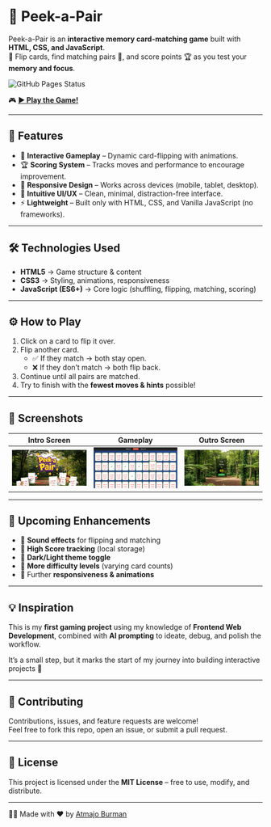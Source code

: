 # 🎴 Peek-a-Pair  

Peek-a-Pair is an **interactive memory card-matching game** built with **HTML, CSS, and JavaScript**.  
🔄 Flip cards, find matching pairs 🎯, and score points 🏆 as you test your **memory and focus**.  

![GitHub Pages Status](https://github.com/atmajoburman/Peek-a-Pair/actions/workflows/pages/pages-build-deployment/badge.svg)

🎮 **[▶️ Play the Game!](https://atmajoburman.github.io/Peek-a-Pair/)**  

---

## 🚀 Features  

- 🎴 **Interactive Gameplay** – Dynamic card-flipping with animations.  
- 🏆 **Scoring System** – Tracks moves and performance to encourage improvement.  
- 📱 **Responsive Design** – Works across devices (mobile, tablet, desktop).  
- 🎨 **Intuitive UI/UX** – Clean, minimal, distraction-free interface.  
- ⚡ **Lightweight** – Built only with HTML, CSS, and Vanilla JavaScript (no frameworks).  

---

## 🛠️ Technologies Used  

- **HTML5** → Game structure & content  
- **CSS3** → Styling, animations, responsiveness  
- **JavaScript (ES6+)** → Core logic (shuffling, flipping, matching, scoring)  

---

## ⚙️ How to Play  

1. Click on a card to flip it over.  
2. Flip another card.  
   - ✅ If they match → both stay open.  
   - ❌ If they don’t match → both flip back.  
3. Continue until all pairs are matched.  
4. Try to finish with the **fewest moves & hints** possible!  

---

## 📸 Screenshots  

| Intro Screen | Gameplay | Outro Screen |  
|--------------|----------|--------------|  
| ![Intro Screenshot](INTRO_SCREEN.png) | ![Gameplay Screenshot](GAMEPLAY_SCREEN.png) | ![Outro Screenshot](OUTRO_SCREEN.png) |  


---

## 📌 Upcoming Enhancements  

- 🎵 **Sound effects** for flipping and matching  
- 🏅 **High Score tracking** (local storage)  
- 🌙 **Dark/Light theme toggle**  
- 🔄 **More difficulty levels** (varying card counts)  
- 📱 Further **responsiveness & animations**  

---

## 💡 Inspiration  

This is my **first gaming project** using my knowledge of **Frontend Web Development**, combined with **AI prompting** to ideate, debug, and polish the workflow.  

It’s a small step, but it marks the start of my journey into building interactive projects 🚀  

---

## 🤝 Contributing  

Contributions, issues, and feature requests are welcome!  
Feel free to fork this repo, open an issue, or submit a pull request.  

---

## 📜 License  

This project is licensed under the **MIT License** – free to use, modify, and distribute.  

---

👨‍💻 Made with ❤️ by [Atmajo Burman](https://www.linkedin.com/in/atmajo-burman-b797b131a)
  
